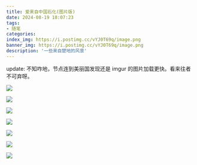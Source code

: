```yaml
---
title: 爱来自中国石化(图片版)
date: 2024-08-19 18:07:23
tags:
- 随笔
categories:
index_img: https://i.postimg.cc/vYJ0T69q/image.png
banner_img: https://i.postimg.cc/vYJ0T69q/image.png
description: '一些来自楚地的风景'
---
```


update: 不知咋地，节点连到美丽国发现还是 imgur 的图片加载更快。看来往者不可弃呀。

![](https://i.postimg.cc/6WVN9w4v/20240819-143131.jpg)

![](https://i.postimg.cc/zDJYvMTP/20240819-145633.jpg)

![](https://i.postimg.cc/KFF20KCr/20240819-150459.jpg)

![](https://i.postimg.cc/JMrRzyq4/IMG-20240813-101851.jpg)

![](https://i.postimg.cc/66wtRTxc/IMG-20240813-102431.jpg)

![](https://i.postimg.cc/TdnTpgFh/IMG-20240813-101650.jpg)

![](https://i.postimg.cc/8NZNJ1Kd/IMG-20240815-121109.jpg)


